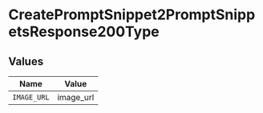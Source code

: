 # CreatePromptSnippet2PromptSnippetsResponse200Type


## Values

| Name        | Value       |
| ----------- | ----------- |
| `IMAGE_URL` | image_url   |